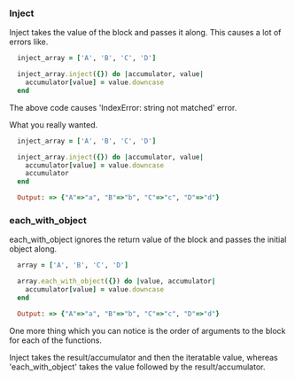 ### Inject

Inject takes the value of the block and passes it along.
This causes a lot of errors like.

```ruby
  inject_array = ['A', 'B', 'C', 'D']

  inject_array.inject({}) do |accumulator, value|
    accumulator[value] = value.downcase
  end
```

The above code causes 'IndexError: string not matched' error.

What you really wanted.

```ruby
  inject_array = ['A', 'B', 'C', 'D']

  inject_array.inject({}) do |accumulator, value|
    accumulator[value] = value.downcase
    accumulator
  end

  Output: => {"A"=>"a", "B"=>"b", "C"=>"c", "D"=>"d"}
  ```

### each_with_object

  each_with_object ignores the return value of the block and passes the initial object along.

```ruby
  array = ['A', 'B', 'C', 'D']

  array.each_with_object({}) do |value, accumulator|
    accumulator[value] = value.downcase
  end

  Output: => {"A"=>"a", "B"=>"b", "C"=>"c", "D"=>"d"}
  ```
One more thing which you can notice is the order of arguments to the block for each of the functions.

Inject takes the result/accumulator and then the iteratable value, whereas 'each_with_object' takes the value followed by the result/accumulator.



